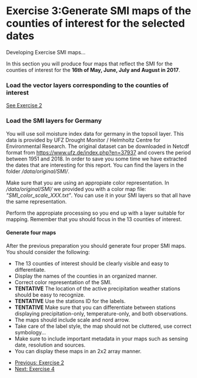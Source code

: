 # Exercise 3:Generate SMI maps of the counties of interest for the selected dates  
Developing Exercise SMI maps...

In this section you will produce four maps that reflect the SMI for the counties of interest for
the **16th of May, June, July and August in 2017**. 

### Load the vector layers corresponding to the counties of interest
[See Exercise 2](ex2.md)

### Load the SMI layers for Germany
You will use soil moisture index data for germany in the topsoil layer. 
This data is provided by  UFZ Drought Monitor / Helmholtz Centre for Environmental Research. 
The original dataset can be downloaded in Netcdf format from https://www.ufz.de/index.php?en=37937 
and covers the period between 1951 and 2018. In order to save you some time we have extracted 
the dates that are interesting for this report. You can find the layers in the folder 
*/data/original/SMI/*.

Make sure that you are using an appropiate color representation. In */data/original/SMI/* we provided
you with a color map file: *"SMI_color_scale_XXX.txt"*. 
You can use it in your SMI layers so that all have the same representation.

Perform the appropiate processing so you end up with a layer suitable for mapping. Remember that you
should focus in the 13 counties of interest.

#### Generate four maps
After the previous preparation you should generate four proper SMI maps.
You should consider the following:
- The 13 counties of interest should be clearly visible and easy to differentiate.
- Display the names of the counties in an organized manner. 
- Correct color representation of the SMI.
- **TENTATIVE** The location of the active precipitation weather stations should be easy to recognize.
- **TENTATIVE** Use the stations ID for the labels.
- **TENTATIVE** Make sure that you can differentiate between stations displaying precipitation-only,
temperature-only, and both observations.
- The maps should include scale and nord arrow.
- Take care of the label style, the map should not be cluttered, use correct symbology...
- Make sure to include important metadata in your maps such as sensing date, resolution and sources.
- You can display these maps in an 2x2 array manner.  

* [Previous: Exercise 2](ex2.md)
* [Next: Exercise 4](ex4.md)